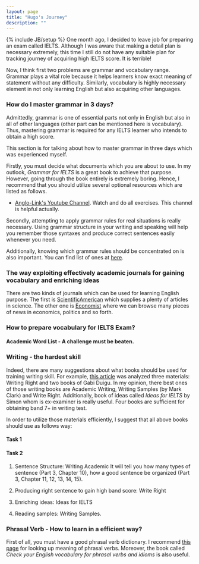 ```yaml
---
layout: page
title: "Hugo's Journey"
description: ""
---
```

{% include JB/setup %}
One month ago, I decided to leave job for preparing an exam called IELTS. Although I was aware that making a detail plan is necessary extremely, this time I still do not have any suitable plan for tracking journey of acquiring high IELTS score. It is terrible! 

Now, I think first two problems are grammar and vocabulary range. Grammar plays a vital role because it helps learners know exact meaning of statement without any difficulty. Similarly, vocabulary is highly necessary element in not only learning English but also acquiring other languages. 




### How do I master grammar in 3 days?
Admittedly, grammar is one of essential parts not only in English but also in all of other languages (other part can be mentioned here is vocabulary). Thus, mastering grammar is required for any IELTS learner who intends to obtain a high score.

This section is for talking about how to master grammar in three days which was experienced myself.

Firstly, you must decide what documents which you are about to use. In my outlook, _Grammar for IELTS_ is a great book to achieve that purpose. However, going through the book entirely is extremely boring. Hence, I recommend that you should utilize several optional resources which are listed as follows. 

- [Anglo-Link's Youtube Channel](http://www.youtube.com/user/MinooAngloLink?feature=watch). Watch and do all exercises. This channel is helpful actually.

Secondly, attempting to apply grammar rules for real situations is really necessary. Using grammar structure in your writing and speaking will help you remember those syntaxes and  produce correct sentences easily whenever you need.

Additionally, knowing which grammar rules should be concentrated on is also important. You can find list of ones at [here](http://hugo53.github.io/pages/ielts/index.html).

### The way exploiting effectively academic journals for gaining vocabulary and enriching ideas
There are two kinds of journals which can be used for learning English purpose. The first is [ScientificAmerican](http://www.scientificamerican.com/) which supplies a plenty of articles in science. The other one is [Economist](http://www.economist.com/) where we can browse many pieces of news in economics, politics and so forth.

### How to prepare vocabulary for IELTS Exam?
#### Academic Word List - A challenge must be beaten.





### Writing - the hardest skill
Indeed, there are many suggestions about what books should be used for training writing skill. For example, [this article](http://ieltsvietnam.net/sach-ielts-writing-khuyen-dung/) was analyzed three materials: Writing Right and two books of Gabi Duigu.
In my opinion, there best ones of those writing books are Academic Writing, Writing Samples (by Mark Clark) and Write Right. Additionally, book of ideas called _Ideas for IELTS_ by Simon whom is ex-examiner is really useful. Four books are sufficient for obtaining band 7+ in writing test.

In order to utilize those materials efficiently, I suggest that all above books should use as follows way:

#### Task 1



#### Task 2
1. Sentence Structure: Writing Academic
It will tell you how many types of sentence (Part 3, Chapter 10), how a good sentence be organized (Part 3, Chapter 11, 12, 13, 14, 15).

2. Producing right sentence to gain high band score: Write Right
3. Enriching ideas: Ideas for IELTS
4. Reading samples: Writing Samples.

### Phrasal Verb - How to learn in a efficient way?
First of all, you must have a good phrasal verb dictionary. I recommend [this page](http://www.usingenglish.com/reference/phrasal-verbs/) for looking up meaning of phrasal verbs.
Moreover, the book called _Check your English vocabulary for phrasal verbs and idioms_ is also useful. 









